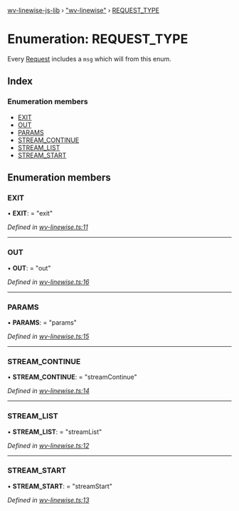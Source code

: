 [wv-linewise-js-lib](../README.md) › ["wv-linewise"](../modules/_wv_linewise_.md) › [REQUEST_TYPE](_wv_linewise_.request_type.md)

# Enumeration: REQUEST_TYPE

Every [Request](../modules/_wv_linewise_.md#request) includes a `msg` which will from this enum.

## Index

### Enumeration members

* [EXIT](_wv_linewise_.request_type.md#exit)
* [OUT](_wv_linewise_.request_type.md#out)
* [PARAMS](_wv_linewise_.request_type.md#params)
* [STREAM_CONTINUE](_wv_linewise_.request_type.md#stream_continue)
* [STREAM_LIST](_wv_linewise_.request_type.md#stream_list)
* [STREAM_START](_wv_linewise_.request_type.md#stream_start)

## Enumeration members

###  EXIT

• **EXIT**: = "exit"

*Defined in [wv-linewise.ts:11](https://github.com/forbesmyester/wv-linewise/blob/5431908/js-lib/src/wv-linewise.ts#L11)*

___

###  OUT

• **OUT**: = "out"

*Defined in [wv-linewise.ts:16](https://github.com/forbesmyester/wv-linewise/blob/5431908/js-lib/src/wv-linewise.ts#L16)*

___

###  PARAMS

• **PARAMS**: = "params"

*Defined in [wv-linewise.ts:15](https://github.com/forbesmyester/wv-linewise/blob/5431908/js-lib/src/wv-linewise.ts#L15)*

___

###  STREAM_CONTINUE

• **STREAM_CONTINUE**: = "streamContinue"

*Defined in [wv-linewise.ts:14](https://github.com/forbesmyester/wv-linewise/blob/5431908/js-lib/src/wv-linewise.ts#L14)*

___

###  STREAM_LIST

• **STREAM_LIST**: = "streamList"

*Defined in [wv-linewise.ts:12](https://github.com/forbesmyester/wv-linewise/blob/5431908/js-lib/src/wv-linewise.ts#L12)*

___

###  STREAM_START

• **STREAM_START**: = "streamStart"

*Defined in [wv-linewise.ts:13](https://github.com/forbesmyester/wv-linewise/blob/5431908/js-lib/src/wv-linewise.ts#L13)*
